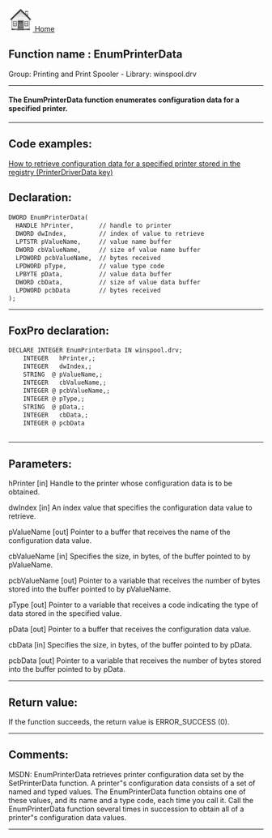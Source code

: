 [<img src="../../images/home.png"> Home ](https://github.com/VFPX/Win32API)  

## Function name : EnumPrinterData
Group: Printing and Print Spooler - Library: winspool.drv    
***  


#### The EnumPrinterData function enumerates configuration data for a specified printer. 
***  


## Code examples:
[How to retrieve configuration data for a specified printer stored in the registry (PrinterDriverData key)](../../samples/sample_369.md)  

## Declaration:
```foxpro  
DWORD EnumPrinterData(
  HANDLE hPrinter,       // handle to printer
  DWORD dwIndex,         // index of value to retrieve
  LPTSTR pValueName,     // value name buffer
  DWORD cbValueName,     // size of value name buffer
  LPDWORD pcbValueName,  // bytes received
  LPDWORD pType,         // value type code
  LPBYTE pData,          // value data buffer
  DWORD cbData,          // size of value data buffer
  LPDWORD pcbData        // bytes received
);  
```  
***  


## FoxPro declaration:
```foxpro  
DECLARE INTEGER EnumPrinterData IN winspool.drv;
	INTEGER   hPrinter,;
	INTEGER   dwIndex,;
	STRING  @ pValueName,;
	INTEGER   cbValueName,;
	INTEGER @ pcbValueName,;
	INTEGER @ pType,;
	STRING  @ pData,;
	INTEGER   cbData,;
	INTEGER @ pcbData
  
```  
***  


## Parameters:
hPrinter 
[in] Handle to the printer whose configuration data is to be obtained. 

dwIndex 
[in] An index value that specifies the configuration data value to retrieve. 

pValueName 
[out] Pointer to a buffer that receives the name of the configuration data value.

cbValueName 
[in] Specifies the size, in bytes, of the buffer pointed to by pValueName.

pcbValueName 
[out] Pointer to a variable that receives the number of bytes stored into the buffer pointed to by pValueName. 

pType 
[out] Pointer to a variable that receives a code indicating the type of data stored in the specified value.

pData 
[out] Pointer to a buffer that receives the configuration data value. 

cbData 
[in] Specifies the size, in bytes, of the buffer pointed to by pData.

pcbData 
[out] Pointer to a variable that receives the number of bytes stored into the buffer pointed to by pData.   
***  


## Return value:
If the function succeeds, the return value is ERROR_SUCCESS (0).  
***  


## Comments:
MSDN: EnumPrinterData retrieves printer configuration data set by the SetPrinterData function. A printer"s configuration data consists of a set of named and typed values. The EnumPrinterData function obtains one of these values, and its name and a type code, each time you call it. Call the EnumPrinterData function several times in succession to obtain all of a printer"s configuration data values.   
  
***  

